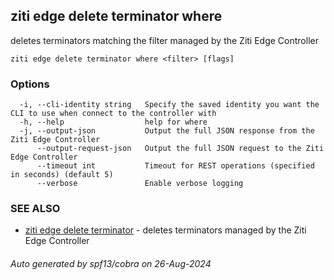 ## ziti edge delete terminator where

deletes terminators matching the filter managed by the Ziti Edge Controller

```
ziti edge delete terminator where <filter> [flags]
```

### Options

```
  -i, --cli-identity string   Specify the saved identity you want the CLI to use when connect to the controller with
  -h, --help                  help for where
  -j, --output-json           Output the full JSON response from the Ziti Edge Controller
      --output-request-json   Output the full JSON request to the Ziti Edge Controller
      --timeout int           Timeout for REST operations (specified in seconds) (default 5)
      --verbose               Enable verbose logging
```

### SEE ALSO

* [ziti edge delete terminator](../terminator.md)	 - deletes terminators managed by the Ziti Edge Controller

###### Auto generated by spf13/cobra on 26-Aug-2024
